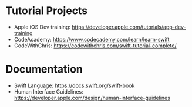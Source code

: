 
# Tutorial Projects
- Apple iOS Dev training: https://developer.apple.com/tutorials/app-dev-training
- CodeAcademy: https://www.codecademy.com/learn/learn-swift
- CodeWithChris: https://codewithchris.com/swift-tutorial-complete/

# Documentation
- Swift Language: https://docs.swift.org/swift-book
- Human Interface Guidelines: https://developer.apple.com/design/human-interface-guidelines
